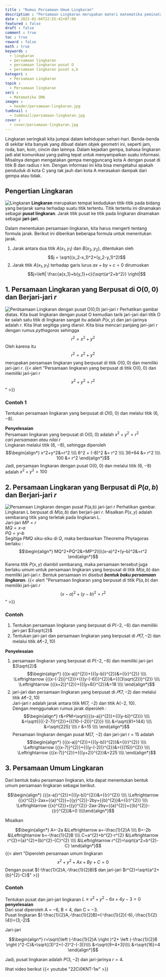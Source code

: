 ```yaml
---
title : "Rumus Persamaan Umum Lingkaran"
description : "Persamaan Lingkaran merupakan materi matematika peminatan kelas XI jenjang SMA. Dalam materi ini kita akan belajar tentang lingkaran secara analitis"
date : 2022-01-04T22:55:42+07:00
featured : false
draft : false
comment : true
toc : true
reward : false
math : true
keywords : 
  - lingkaran
  - persamaan lingkaran
  - persamaan lingkaran pusat O
  - persamaan lingkaran pusat a,b
kategori : 
  - Persamaan Lingkaran
topik :
  - Persamaan lingkaran
seri : 
  - Matematika SMA
images : 
  - header/persamaan-lingkaran.jpg
tumbnail : 
  - tumbnail/persamaan-lingkaran.jpg
cover : 
  - cover/persamaan-lingkaran.jpg
---
```


Lingkaran seringkali kita jumpai dalam kehidupan sehari-hari. Benda-benda di sekitar kita banyak yang dibuat dalam objek geometri ini, seperti jam, roda, ban, koin, cincin dan lainnya. Dalam kejadian gempa, bahasa lingkaran jadi alat komunikasi yang paling tepat untuk menyampaikan suatu informasi. Misalnya dengan mengatakan gempa mengguncang kota A dengan pusat di titik B dan radius r km. Dengan informasi ini kita bisa mengetahui apakah penduduk di kota C yang tak jauh dari kota A merasakan dampak dari gempa atau tidak.

## Pengertian Lingkaran
![Lingkaran](/images/matsma/lingkaran/pengertian-lingkaran.jpg)
**Lingkaran** merupakan tempat kedudukan titik-titik pada bidang yang berjarak sama terhadap suatu titik tertentu. Titik tertentu ini dinamakan sebagai **pusat lingkaran**. Jarak titik pusat ke titik pada lingkaran dinamakan sebagai **jari-jari**.

Dalam menentukan persamaan lingkaran, kita harus mengerti tentang formula jarak. Berikut ini diberikan beberapa formula untuk menentukan jarak. 
1. Jarak antara dua titik $A(x_1 , y_1)$ dan $B(x_2 , y_2)$, ditentukan oleh $$j = \sqrt{(x_2-x_1)^2+(y_2-y_1)^2}$$
2. Jarak titik $A(x_1 , y_1)$ terhadap garis lurus $ax + by + c = 0$ dirumuskan $$j=\left| \frac{a{x_1}+b{y_1}+c}{\sqrt{a^2+b^2}} \right|$$

## 1. Persamaan Lingkaran yang Berpusat di O(0, 0) dan Berjari-jari $r$
![Perdsamaan Lingkaran dengan pusat O(0,0) jari-jari r](/images/matsma/lingkaran/persamaan-lingkaran-pusat-o.jpg)
Perhatikan gambar diatas. Kita buat lingkaran dengan pusat O kemudian tarik jari-jari dari titik O ke salah satu titik di lingkaran sangat itu adalah $P(x,y)$ dan jari-jarinya adalah $r$. Kita lihat segitiga yang diarsir. Kita bisa mencari panjang jari-jari $r$ dengan rumus *pythagoras* sehingga $$r^2=x^2+y^2$$ Oleh karena itu $$r^2=x^2+y^2$$ merupakan persamaan lingkaran yang berpusat di titik $O (0,0)$ dan memiliki jari-jari $r$.
{{< alert "Persamaan lingkaran yang berpusat di titik O(0, 0) dan memiliki jari-jari r $$x^2+y^2=r^2$$" >}}
### Contoh 1
Tentukan persamaan lingkaran yang berpusat di 𝑂(0, 0) dan melalui titik (6, −8).

**Penyelesaian**  
Persamaan lingkaran yang berpusat di O(0, 0) adalah  $x^2+y^2=r^2$  
*cari persamaan atau nilai r*  
Lingkaran melalui titik (6, −8), sehingga diperoleh 
$$\begin{align*}
x^2+y^2&=r^2 \\\\ 6^2 + (-8)^2 &= r^2 \\\\ 36+64 &= r^2 \\\\ 100 &= r^2
\end{align*}$$
Jadi, persamaan lingkaran dengan pusat O(0, 0) dan melalui titik (6, −8) adalah $x^2+y^2=100$

## 2.	Persamaan Lingkaran yang Berpusat di $P (a, b)$ dan Berjari-jari  $r$
![Persamaan Lingkaran dengan pusat P(a,b) jari-jari r](/images/matsma/lingkaran/persamaan-lingkaran-pusat-ab.jpg)
Perhatikan gambar. Lingkaran L berpusat di $M(a, b)$ dan berjari-jari $r$. Misalkan $P(x, y)$ adalah sembarang titik yang terletak pada lingkaran L.  
Jari-jari $MP = r$  
$MQ  =  x – a$   
$PQ   =  y – b$   
Segitiga $PMQ$ siku-siku di $Q$, maka berdasarkan Theorema Phytagoras berlaku :
$$\begin{align*}
MQ^2+PQ^2&=MP^2\\\\(x–a)^2+(y–b)^2&=r^2
\end{align*}$$
Karena titik $P(x, y)$ diambil sembarang, maka persamaan tersebut juga berlaku umum
untuk persamaan lingkaran yang berpusat di titik $M(a, b)$ dan memiliki jari-jari $r$.
Bentuk persamaan ini disebut ***bentuk baku persamaan lingkaran.***
{{< alert "Persamaan lingkaran yang berpusat di titik $P(a, b)$ dan memiliki jari-jari $r$ $$(x-a)^2+(y-b)^2=r^2$$" >}}
### Contoh
1. Tentukan persamaan lingkaran yang berpusat di $P(-2, -6)$ dan memiliki jari-jari $3\sqrt{2}$
2. Tentukan jari-jari dan persamaan lingkaran yang berpusat di $𝑃(7, −2)$ dan melalui titik $𝑀(−2,10)$

**Penyelesaian**
1. persamaan lingkaran yang berpusat di $P(-2, -6)$ dan memiliki jari-jari $3\sqrt{2}$
$$\begin{align*}
   {{(x-a)}^{2}}+{{(y-b)}^{2}}&={{r}^{2}} \\\\ 
 \Leftrightarrow  {{(x-(-2))}^{2}}+{{(y-(-6))}^{2}}&={{(3\sqrt{2})}^{2}} \\\\ 
 \Leftrightarrow  {{(x+2)}^{2}}+{{(y+6)}^{2}}&=18 \\\\ 
\end{align*}$$
2. jari-jari dan persamaan lingkaran yang berpusat di $𝑃(7, −2)$ dan melalui titik $𝑀(−2,10)$  
Jari-jari  r adalah jarak antara titik M(7, −2) dan titik A(−2, 10).  
Dengan menggunakan rumus jarak diperoleh : 
$$\begin{align*}
 r&=PM=\sqrt{{{(x-a)}^{2}}+{{(y-b)}^{2}}} \\\\ 
 &=\sqrt{{{(-2-7)}^{2}}+{{(10-(-2))}^{2}}} \\\\ 
 &=\sqrt{81+144} \\\\ 
 &=\sqrt{225} \\\\ 
r &=15 \\\\ 
\end{align*}$$
Persamaan lingkaran dengan pusat M(7, −2) dan jari-jari  r = 15 adalah 
$$\begin{align*}
   {{(x-a)}^{2}}+{{(y-b)}^{2}}&={{r}^{2}} \\\\ 
  \Leftrightarrow {{(x-7)}^{2}}+{{(y-(-2))}^{2}}&={{(15)}^{2}} \\\\ 
  \Leftrightarrow {{(x-7)}^{2}}+{{(y+2)}^{2}}&=225 \\\\ 
\end{align*}$$

## 3. Persamaan Umum Lingkaran
Dari bentuk baku persamaan lingkaran, kita dapat menentukan bentuk umum persamaan lingkaran sebagai berikut.

$$\begin{align*}  {{(x-a)}^{2}}+{{(y-b)}^{2}}&={{r}^{2}} \\\\ \Leftrightarrow {{x}^{2}}-2ax+{{a}^{2}}+{{y}^{2}}-2by+{{b}^{2}}&={{r}^{2}} \\\\ \Leftrightarrow {{x}^{2}}+{{y}^{2}}-2ax-2by+{{a}^{2}}+{{b}^{2}}-{{r}^{2}}&=0 \\\\\end{align*}$$

Misalkan

$$\begin{align*}
A=-2a &\Leftrightarrow a=-\frac{1}{2}A \\\\ B=-2b &\Leftrightarrow b=-\frac{1}{2}B \\\\ C=a^{2}+b^{2}-r^{2} &\Leftrightarrow r^{2}={a}^{2}+{b}^{2}-{C}^{2} \\\\ &\Leftrightarrow r^{2}=\sqrt{a^2+b^{2}-C}
\end{align*}$$
{{< alert "Diperoleh persamaan umum lingkaran $$x^2+y^2+Ax+By+C=0$$ Dengan pusat $(-\frac{1}{2}A,-\frac{1}{2}B)$ dan jari-jari $r^{2}=\sqrt{a^2+{b}^{2}-C}$" >}}
### Contoh
Tentukan pusat dan jari-jari lingkaran $L\equiv {x}^{2}+{y}^{2}-6x+4y-3=0$  
**penyelesaian**  
Dari soal diperoleh  A =  −6,  B = 4, dan C = −3.  
Pusat lingkaran  $(-\frac{1}{2}A,-\frac{1}{2}B)=(-\frac{1}{2}(-6),-\frac{1}{2}(4))=(3,-2)$  

Jari-jari  

$$\begin{align*}
r=\sqrt{\left (-\frac{1}{2}A \right )^2+ \left (-\frac{1}{2}B \right )^2-C}&=\sqrt{(3)^2+(-2)^2-(-3)}\\\\ &=\sqrt{9+4+3}\\\\ &=\sqrt{16}=4
\end{align*}$$

Jadi, pusat lingkaran adalah $P(3,-2)$ dan jari-jarinya $r=4$.

lihat video berikut
{{< youtube "22Ci0KNT-1w" >}}